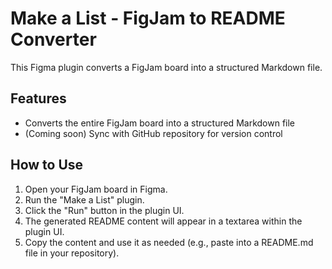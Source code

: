 # Make a List - FigJam to README Converter

This Figma plugin converts a FigJam board into a structured Markdown file.

## Features

- Converts the entire FigJam board into a structured Markdown file
- (Coming soon) Sync with GitHub repository for version control

## How to Use

1. Open your FigJam board in Figma.
2. Run the "Make a List" plugin.
3. Click the "Run" button in the plugin UI.
4. The generated README content will appear in a textarea within the plugin UI.
5. Copy the content and use it as needed (e.g., paste into a README.md file in your repository).

